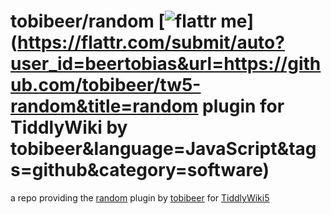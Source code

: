 tobibeer/random [![flattr me](http://api.flattr.com/button/flattr-badge-large.png)](https://flattr.com/submit/auto?user_id=beertobias&url=https://github.com/tobibeer/tw5-random&title=random plugin for TiddlyWiki by tobibeer&language=JavaScript&tags=github&category=software)
=================

a repo providing the [random](https://tobibeer.github.io/tw5-plugins#random) plugin by [tobibeer](https://github.com/tobibeer) for [TiddlyWiki5](http://tiddlywiki.com)